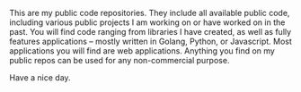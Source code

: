 This are my public code repositories. They include all available public code, including various public projects I am working on or have worked on in the past.
You will find code ranging from libraries I have created, as well as fully features applications – mostly written in Golang, Python, or Javascript.
Most applications you will find are web applications. Anything you find on my public repos can be used for any non-commercial purpose.

Have a nice day.

